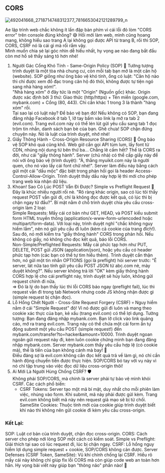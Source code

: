 ## CORS
![492041668_2718714748312377_7816653042121289799_n](https://github.com/user-attachments/assets/ecf03c9f-e4fa-4217-ba37-c789507d705d)

Ae lập trình web chắc không ít lần đập bàn phím vì cái lỗi đỏ lòm "CORS error" trên console đúng không? 😅 Hồi mới làm web, mình cũng hoang mang, không hiểu sao trang A lại không gọi được API từ trang B, rồi thì SOP, CORS, CSRF nó là cái gì mà rối rắm vậy.  
Mình muốn chia sẻ lại góc nhìn dễ hiểu nhất, hy vọng ae nào đang bắt đầu còn mơ hồ sẽ thấy sáng tỏ hơn nhé!

1. Người Gác Cổng Khó Tính - Same-Origin Policy (SOP) 🚪
   Tưởng tượng trình duyệt là một tòa nhà chung cư, còn mỗi tab bạn mở là một căn hộ (website). SOP giống như ông bảo vệ khó tính, ổng có luật: "Căn hộ nào thì chỉ được xem đồ đạc trong căn hộ đó thôi, không được tự tiện ngó sang nhà hàng xóm!".  
   "Nhà hàng xóm" ở đây tức là một "Origin" (Nguồn gốc) khác. Origin được xác định bởi 3 thứ: Giao thức (http/https) + Tên miền (google.com, mybank.com) + Cổng (80, 443). Chỉ cần khác 1 trong 3 là thành "hàng xóm" rồi.  
   Tại sao lại có luật này? Để bảo vệ bạn đó! Nếu không có SOP, bạn đang đăng nhập Facebook ở tab 1, lỡ tay bấm vào link lạ mở ra tab 2 (evil.com). Trang evil.com này có thể lén lút gửi yêu cầu sang tab 1 đọc trộm tin nhắn, danh sách bạn bè của bạn. Ghê chưa! SOP chặn đứng chuyện này. Nó là luật của trình duyệt, nhớ nhé!
2. Giấy Thông Hành - Cross-Origin Resource Sharing (CORS) 📜
   Ông bảo vệ SOP khó quá cũng khổ. Web giờ cần gọi API tùm lum, lấy font từ CDN, nhúng nội dung từ bên thứ ba... Chẳng lẽ cấm hết?
   Thế là CORS ra đời, như cái "giấy thông hành". Server (chủ nhà) có thể cấp giấy này để nói với ông bảo vệ (trình duyệt): "À, thằng myuikit.com này là người quen, cho nó vào lấy cái font chữ nhé!". Server làm điều này bằng cách gửi một cái "dấu mộc" đặc biệt trong phản hồi gọi là header Access-Control-Allow-Origin. Trình duyệt thấy dấu này hợp lệ thì mới cho phép trang web kia nhận dữ liệu.
3. Khoan! Sao Có Lúc POST Vẫn Đi Được? Simple vs Preflight Request 🤔  
   Đây là khúc nhiều người rối nè. "Rõ ràng khác origin, sao có lúc tôi thấy request POST vẫn gửi đi, chỉ là không đọc được kết quả, có lúc thì bị chặn ngay từ đầu?".
   Bí mật nằm ở chỗ trình duyệt chia yêu cầu cross-origin làm 2 loại:  
   Simple Requests: Mấy cái cơ bản như GET, HEAD, và POST kiểu submit form HTML truyền thống (application/x-www-form-urlencoded hoặc multipart/form-data). Với loại này, trình duyệt nghĩ "chắc không nguy hiểm lắm", nên nó gửi yêu cầu đi luôn (kèm cả cookie của trang đích!). Sau đó, nó mới kiểm tra "giấy thông hành" CORS trong phản hồi. Nếu không có giấy, nó không cho đọc kết quả, báo lỗi CORS.  
   Non-Simple/Preflighted Requests: Mấy cái phức tạp hơn như PUT, DELETE, POST gửi JSON (application/json), hoặc yêu cầu có header phức tạp hơn (các bạn có thể tự tìm hiểu thêm). Trình duyệt cẩn thận hơn, nó gửi một tin nhắn OPTIONS (gọi là preflight) hỏi server trước: "Ê server, lát nữa tao tính gửi yêu cầu POST JSON từ abc.com nè, mày duyệt không?". Nếu server không trả lời "OK" kèm giấy thông hành CORS hợp lệ cho cái preflight này, trình duyệt sẽ hủy luôn, không gửi request chính đi nữa.  
   => Đó là lý do bạn thấy lúc thì lỗi CORS báo ngay (preflight fail), lúc thì request vẫn đi trong tab Network nhưng code JS không nhận được gì (simple request bị chặn đọc).
4. Lỗ Hổng Chết Người - Cross-Site Request Forgery (CSRF) 💀
   Nguy hiểm nằm ở cái "Simple Request" đó! Vì nó được gửi đi luôn và mang theo cookie xác thực của bạn, kẻ xấu (trang evil.com) có thể lợi dụng.
   Tưởng tượng: Bạn đang đăng nhập mybank.com. Bạn lỡ click vào link quảng cáo, mở ra trang evil.com. Trang này có thể chứa một cái form ẩn tự động submit một yêu cầu POST (simple request!) đến mybank.com/transfer?to=hacker&amount=10000. Trình duyệt ngoan ngoãn gửi request này đi, kèm luôn cookie chứng minh bạn đang đăng nhập mybank.com. Server mybank.com thấy yêu cầu hợp lệ (có cookie mà), thế là tiền của bạn không cánh mà bay! 💸  
   Điều đáng sợ là evil.com không cần đọc kết quả trả về làm gì, nó chỉ cần hành động chuyển tiền được thực hiện. SOP/CORS bó tay với vụ này vì nó chỉ tập trung vào việc đọc dữ liệu cross-origin thôi!
5. Ai Mới Là Người Hùng Chống CSRF? 🛡️  
   Không phải SOP/CORS, mà chính là server phải tự bảo vệ mình khỏi CSRF. Các cách phổ biến:
   - CSRF Tokens: Server tạo một mã bí mật, duy nhất cho mỗi phiên làm việc, nhúng vào form. Khi submit, mã này phải được gửi kèm. Trang evil.com không biết mã này nên request giả mạo sẽ bị từ chối.
     SameSite Cookies: Thuộc tính mới của cookie giúp trình duyệt biết khi nào thì không nên gửi cookie đi kèm yêu cầu cross-origin.

### Kết Lại:

SOP: Luật cơ bản của trình duyệt, chặn đọc cross-origin.
CORS: Cách server cho phép nới lỏng SOP một cách có kiểm soát.
Simple vs Preflight: Giải thích tại sao có lúc request đi, lúc bị chặn ngay.
CSRF: Lỗ hổng nguy hiểm lợi dụng simple request + cookie, SOP/CORS không cản được.
Server Defenses (CSRF Token, SameSite): Vũ khí chính chống lại CSRF.
Hiểu rõ mấy cái này không chỉ giúp fix lỗi CORS mà còn giúp code web an toàn hơn hẳn. Hy vọng bài viết này giúp bạn "thông não" phần nào! 💪
